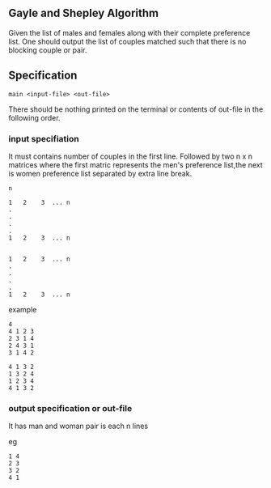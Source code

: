 Gayle and Shepley Algorithm
----------------------------

Given the list of males and females along with their complete preference
list. One should output the list of couples matched such that
there is no blocking couple or pair.

Specification
-------------
```
main <input-file> <out-file>
```
There should be nothing printed on the terminal or contents of out-file
in the following order. 

 
### input specifiation
It must contains number of couples in the first line. Followed by two n x n 
matrices where the first matric represents the men's preference list,the
next is women preference list separated by extra line break. 

```
n

1 	2	 3	... n
.
.
.
.
1 	2	 3	... n


1 	2	 3	... n
.
.
.
.
1 	2	 3	... n
```

example
```
4
4 1 2 3
2 3 1 4
2 4 3 1
3 1 4 2

4 1 3 2
1 3 2 4	
1 2 3 4	
4 1 3 2	
```

### output specification or out-file
It has man and woman  pair is each n lines

eg
```
1 4
2 3
3 2
4 1
```
